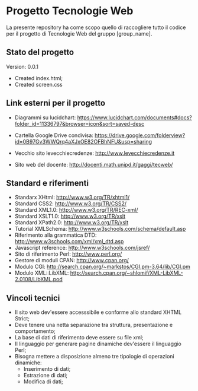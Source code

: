 # Progetto Tecnologie Web

La presente repository ha come scopo quello di raccogliere tutto il codice per il progetto di Tecnologie Web del gruppo [group_name]. 



## Stato del progetto

Version: 0.0.1

* Created index.html;
* Created screen.css

## Link esterni per il progetto

* Diagrammi su lucidchart: <https://www.lucidchart.com/documents#docs?folder_id=11336797&browser=icon&sort=saved-desc>
* Cartella Google Drive condivisa: <https://drive.google.com/folderview?id=0B97Gv3WWQrq4aXJxOE82OFBhNFU&usp=sharing>

* Vecchio sito levecchiecredenze: <http://www.levecchiecredenze.it>
* Sito web del docente: <http://docenti.math.unipd.it/gaggi/tecweb/>

## Standard e riferimenti

* Standarx XHtml: <http://www.w3.org/TR/xhtml1/>
* Standard CSS2: <http://www.w3.org/TR/CSS2/>
* Standard XML1.0: <http://www.w3.org/TR/REC-xml/>
* Standard XSLT1.0: <http://www.w3.org/TR/xslt>
* Standard XPath2.0: <http://www.w3.org/TR/xslt>
* Tutorial XMLSchema: <http://www.w3schools.com/schema/default.asp>
* Riferimento alla grammatica DTD: <http://www.w3schools.com/xml/xml_dtd.asp>
* Javascript reference: <http://www.w3schools.com/jsref/>
* Sito di riferimento Perl: <http://www.perl.org/>
* Gestore di moduli CPAN: <http://www.cpan.org/>
* Modulo CGI: <http://search.cpan.org/~markstos/CGI.pm-3.64/lib/CGI.pm>
* Modulo XML::LibXML: <http://search.cpan.org/~shlomif/XML-LibXML-2.0108/LibXML.pod>

## Vincoli tecnici

* Il sito web dev'essere accesssibile e conforme allo standard XHTML Strict;
* Deve tenere una netta separazione tra struttura, presentazione e comportamento;
* La base di dati di riferimento deve essere su file xml;
* Il linguaggio per generare pagine dinamiche dev'essere il linguaggio Perl;
* Bisogna mettere a disposizione almeno tre tipologie di operazioni dinamiche:
  * Inserimento di dati;
  * Estrazione di dati;
  * Modifica di dati;
